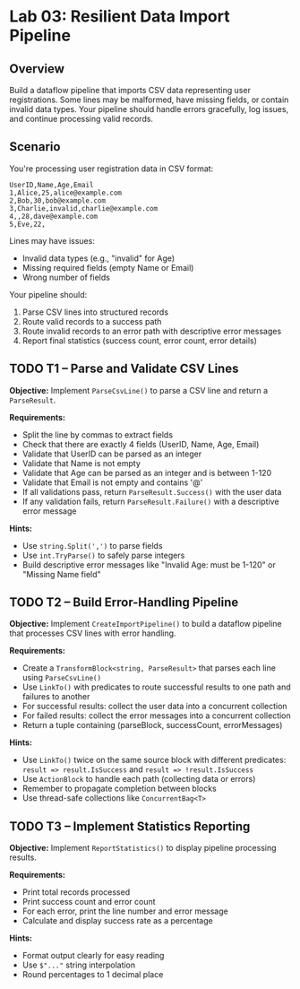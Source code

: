 # Lab 03: Resilient Data Import Pipeline

## Overview
Build a dataflow pipeline that imports CSV data representing user registrations. Some lines may be malformed, have missing fields, or contain invalid data types. Your pipeline should handle errors gracefully, log issues, and continue processing valid records.

## Scenario
You're processing user registration data in CSV format:
```
UserID,Name,Age,Email
1,Alice,25,alice@example.com
2,Bob,30,bob@example.com
3,Charlie,invalid,charlie@example.com
4,,28,dave@example.com
5,Eve,22,
```

Lines may have issues:
- Invalid data types (e.g., "invalid" for Age)
- Missing required fields (empty Name or Email)
- Wrong number of fields

Your pipeline should:
1. Parse CSV lines into structured records
2. Route valid records to a success path
3. Route invalid records to an error path with descriptive error messages
4. Report final statistics (success count, error count, error details)

## TODO T1 – Parse and Validate CSV Lines

**Objective:** Implement `ParseCsvLine()` to parse a CSV line and return a `ParseResult`.

**Requirements:**
- Split the line by commas to extract fields
- Check that there are exactly 4 fields (UserID, Name, Age, Email)
- Validate that UserID can be parsed as an integer
- Validate that Name is not empty
- Validate that Age can be parsed as an integer and is between 1-120
- Validate that Email is not empty and contains '@'
- If all validations pass, return `ParseResult.Success()` with the user data
- If any validation fails, return `ParseResult.Failure()` with a descriptive error message

**Hints:**
- Use `string.Split(',')` to parse fields
- Use `int.TryParse()` to safely parse integers
- Build descriptive error messages like "Invalid Age: must be 1-120" or "Missing Name field"

## TODO T2 – Build Error-Handling Pipeline

**Objective:** Implement `CreateImportPipeline()` to build a dataflow pipeline that processes CSV lines with error handling.

**Requirements:**
- Create a `TransformBlock<string, ParseResult>` that parses each line using `ParseCsvLine()`
- Use `LinkTo()` with predicates to route successful results to one path and failures to another
- For successful results: collect the user data into a concurrent collection
- For failed results: collect the error messages into a concurrent collection
- Return a tuple containing (parseBlock, successCount, errorMessages)

**Hints:**
- Use `LinkTo()` twice on the same source block with different predicates: `result => result.IsSuccess` and `result => !result.IsSuccess`
- Use `ActionBlock` to handle each path (collecting data or errors)
- Remember to propagate completion between blocks
- Use thread-safe collections like `ConcurrentBag<T>`

## TODO T3 – Implement Statistics Reporting

**Objective:** Implement `ReportStatistics()` to display pipeline processing results.

**Requirements:**
- Print total records processed
- Print success count and error count
- For each error, print the line number and error message
- Calculate and display success rate as a percentage

**Hints:**
- Format output clearly for easy reading
- Use `$"..."` string interpolation
- Round percentages to 1 decimal place
